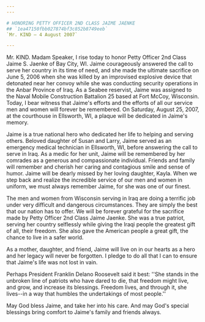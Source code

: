 ```yaml
---
---

# HONORING PETTY OFFICER 2ND CLASS JAIME JAENKE
## `1ea47150fbb027874bf3c852b8749eeb`
`Mr. KIND — 4 August 2007`

---
```



Mr. KIND. Madam Speaker, I rise today to honor Petty Officer 2nd 
Class Jaime S. Jaenke of Bay City, WI. Jaime courageously answered the 
call to serve her country in its time of need, and she made the 
ultimate sacrifice on June 5, 2006 when she was killed by an improvised 
explosive device that detonated near her convoy while she was 
conducting security operations in the Anbar Province of Iraq. As a 
Seabee reservist, Jaime was assigned to the Naval Mobile Construction 
Battalion 25 based at Fort McCoy, Wisconsin. Today, I bear witness that 
Jaime's efforts and the efforts of all our service men and women will 
forever be remembered. On Saturday, August 25, 2007, at the courthouse 
in Ellsworth, WI, a plaque will be dedicated in Jaime's memory.

Jaime is a true national hero who dedicated her life to helping and 
serving others. Beloved daughter of Susan and Larry, Jaime served as an 
emergency medical technician in Ellsworth, WI, before answering the 
call to serve in Iraq. As a medic for her unit, Jaime will be 
remembered by her comrades as a generous and compassionate individual. 
Friends and family will remember and cherish her caring and contagious 
smile and sense of humor. Jaime will be dearly missed by her loving 
daughter, Kayla. When we step back and realize the incredible service 
of our men and women in uniform, we must always remember Jaime, for she 
was one of our finest.

The men and women from Wisconsin serving in Iraq are doing a terrific 
job under very difficult and dangerous circumstances. They are simply 
the best that our nation has to offer. We will be forever grateful for 
the sacrifice made by Petty Officer 2nd Class Jaime Jaenke. She was a 
true patriot, serving her country selflessly while giving the Iraqi 
people the greatest gift of all, their freedom. She also gave the 
American people a great gift, the chance to live in a safer world.

As a mother, daughter, and friend, Jaime will live on in our hearts 
as a hero and her legacy will never be forgotten. I pledge to do all 
that I can to ensure that Jaime's life was not lost in vain.

Perhaps President Franklin Delano Roosevelt said it best: ''She 
stands in the unbroken line of patriots who have dared to die, that 
freedom might live, and grow, and increase its blessings. Freedom 
lives, and through it, she lives--in a way that humbles the 
undertakings of most people.''

May God bless Jaime, and take her into his care. And may God's 
special blessings bring comfort to Jaime's family and friends always.
